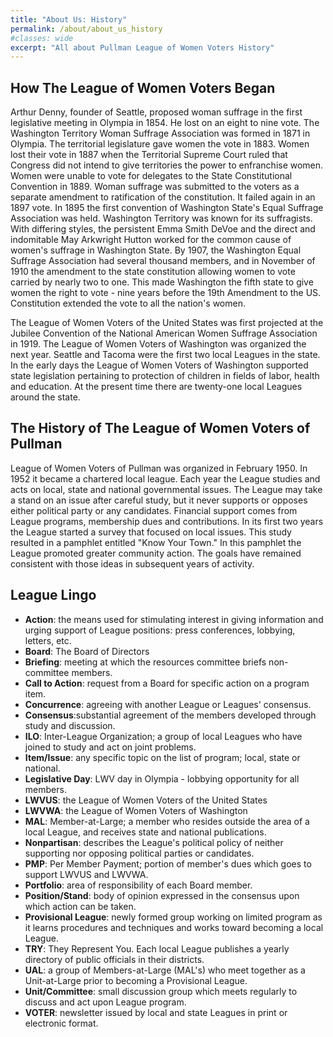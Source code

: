 ```yaml
---
title: "About Us: History"
permalink: /about/about_us_history
#classes: wide
excerpt: "All about Pullman League of Women Voters History"
---
```


## How The League of Women Voters Began

Arthur Denny, founder of Seattle, proposed woman suffrage in the first legislative meeting in Olympia in 1854. He lost on an eight to nine vote. The Washington Territory Woman Suffrage Association was formed in 1871 in Olympia. The territorial legislature gave women the vote in 1883. Women lost their vote in 1887 when the Territorial Supreme Court ruled that Congress did not intend to give territories the power to enfranchise women.
Women were unable to vote for delegates to the State Constitutional Convention in 1889. Woman suffrage was submitted to the voters as a separate amendment to ratification of the constitution. It failed again in an 1897 vote.
In 1895 the first convention of Washington State's Equal Suffrage Association was held. Washington Territory was known for its suffragists. With differing styles, the persistent Emma Smith DeVoe and the direct and indomitable May Arkwright Hutton worked for the common cause of women's suffrage in Washington State. By 1907, the Washington Equal Suffrage Association had several thousand members, and in November of 1910 the amendment to the state constitution allowing women to vote carried by nearly two to one. This made Washington the fifth state to give women the right to vote - nine years before the 19th Amendment to the US. Constitution extended the vote to all the nation's women.

The League of Women Voters of the United States was first projected at the Jubilee Convention of the National American Women Suffrage Association in 1919. The League of Women Voters of Washington was organized the next year. Seattle and Tacoma were the first two local Leagues in the state. In the early days the League of Women Voters of Washington supported state legislation pertaining to protection of children in fields of labor, health and education. At the present time there are twenty-one local Leagues around the state.



## The History of The League of Women Voters of Pullman

League of Women Voters of Pullman was organized in February 1950. In 1952 it became a chartered local league. Each year the League studies and acts on local, state and national governmental issues. The League may take a stand on an issue after careful study, but it never supports or opposes either political party or any candidates. Financial support comes from League programs, membership dues and contributions. In its first two years the League started a survey that focused on local issues. This study resulted in a pamphlet entitled "Know Your Town." In this pamphlet the League promoted greater community action. The goals have remained consistent with those ideas in subsequent years of activity.

## League Lingo

* **Action**: the means used for stimulating interest in giving information and urging support of League positions: press conferences, lobbying, letters, etc.
* **Board**: The Board of Directors
* **Briefing**: meeting at which the resources committee briefs non-committee members.
* **Call to Action**: request from a Board for specific action on a program item.
* **Concurrence**: agreeing with another League or Leagues' consensus.
* **Consensus**:substantial agreement of the members developed through study and discussion.
* **ILO**: Inter-League Organization; a group of local Leagues who have joined to study and act on joint problems.
* **Item/Issue**: any specific topic on the list of program; local, state or national.
* **Legislative Day**: LWV day in Olympia - lobbying opportunity for all members.
* **LWVUS**: the League of Women Voters of the United States
* **LWVWA**: the League of Women Voters of Washington
* **MAL**: Member-at-Large; a member who resides outside the area of a local League, and receives state and national publications.
* **Nonpartisan**: describes the League's political policy of neither supporting nor opposing political parties or candidates.
* **PMP**: Per Member Payment; portion of member's dues which goes to support LWVUS and LWVWA.
* **Portfolio**: area of responsibility of each Board member.
* **Position/Stand**: body of opinion expressed in the consensus upon which action can be taken.
* **Provisional League**: newly formed group working on limited program as it learns procedures and techniques and works toward becoming a local League.
* **TRY**: They Represent You. Each local League publishes a yearly directory of public officials in their districts.
* **UAL**: a group of Members-at-Large (MAL's) who meet together as a Unit-at-Large prior to becoming a Provisional League.
* **Unit/Committee**: small discussion group which meets regularly to discuss and act upon League program.
* **VOTER**: newsletter issued by local and state Leagues in print or electronic format.
